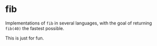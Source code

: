 # fib

Implementations of `fib` in several languages, with the goal of returning `fib(40)` the fastest possible.

This is just for fun.
